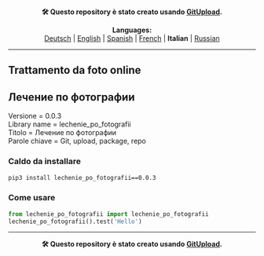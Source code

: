 <p align="center"><b>🛠️ Questo repository è stato creato usando <a href="https://gitupload.com">GitUpload</a>.</b></p>

<p align="center"><b>Languages:</b><br /><a href="https://github.com/markolofsen/lechenie_po_fotografii/blob/master/README_de.md">Deutsch</a> | <a href="https://github.com/markolofsen/lechenie_po_fotografii/blob/master/README.md">English</a> | <a href="https://github.com/markolofsen/lechenie_po_fotografii/blob/master/README_es.md">Spanish</a> | <a href="https://github.com/markolofsen/lechenie_po_fotografii/blob/master/README_fr.md">French</a> | <b>Italian</b> | <a href="https://github.com/markolofsen/lechenie_po_fotografii/blob/master/README_ru.md">Russian</a></p>

---

## Trattamento da foto online
## Лечение по фотографии


Versione = 0.0.3 <br />
Library name = lechenie_po_fotografii <br />
Titolo = Лечение по фотографии <br />
Parole chiave = Git,  upload,  package,  repo <br />

### Caldo da installare

```sh
pip3 install lechenie_po_fotografii==0.0.3
```


### Come usare

```python
from lechenie_po_fotografii import lechenie_po_fotografii
lechenie_po_fotografii().test('Hello')
```



---

<p align="center"><b>🛠️ Questo repository è stato creato usando <a href="https://gitupload.com">GitUpload</a>.</b></p>